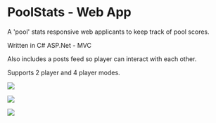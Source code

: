 # PoolStats - Web App

A 'pool' stats responsive web applicants to keep track of pool scores.

Written in C# ASP.Net - MVC

Also includes a posts feed so player can interact with each other.

Supports 2 player and 4 player modes.


![](https://portfolio.jb-net.co.uk/shared/PoolStats1.png)

![](https://portfolio.jb-net.co.uk/shared/PoolStats2.png)

![](https://portfolio.jb-net.co.uk/shared/PoolStats3.png)